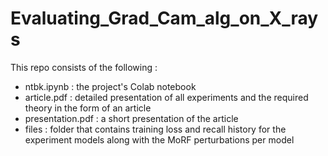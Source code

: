 # Evaluating_Grad_Cam_alg_on_X_rays

This repo consists of the following :

- ntbk.ipynb : the project's Colab notebook
- article.pdf : detailed presentation of all experiments and the required theory in the form of an article
- presentation.pdf : a short presentation of the article
- files : folder that contains training loss and recall history for the experiment models along with the MoRF perturbations per model
